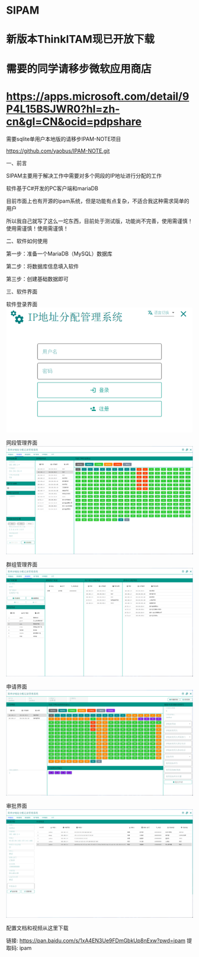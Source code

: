 # SIPAM  

# 新版本ThinkITAM现已开放下载
# 需要的同学请移步微软应用商店
# https://apps.microsoft.com/detail/9P4L15BSJWR0?hl=zh-cn&gl=CN&ocid=pdpshare

需要sqlite单用户本地版的请移步IPAM-NOTE项目

https://github.com/yaobus/IPAM-NOTE.git

一、前言

SIPAM主要用于解决工作中需要对多个网段的IP地址进行分配的工作  

软件基于C#开发的PC客户端和mariaDB  

目前市面上也有开源的ipam系统，但是功能有点复杂，不适合我这种需求简单的用户

所以我自己就写了这么一坨东西，目前处于测试版，功能尚不完善，使用需谨慎！使用需谨慎！使用需谨慎！

二、软件如何使用

第一步：准备一个MariaDB（MySQL）数据库

第二步：将数据库信息填入软件

第三步：创建基础数据即可

三、软件界面

软件登录界面
![登录界面](https://github.com/yaobus/ProjectData/blob/main/SIPAM/login.png)

网段管理界面
![网段管理界面](https://github.com/yaobus/ProjectData/blob/main/SIPAM/01.png)

群组管理界面
![群组管理界面](https://github.com/yaobus/ProjectData/blob/main/SIPAM/02.png)

申请界面
![申请界面](https://github.com/yaobus/ProjectData/blob/main/SIPAM/04.png)

审批界面
![审批界面](https://github.com/yaobus/ProjectData/blob/main/SIPAM/03.png)

配置文档和视频从这里下载

链接: https://pan.baidu.com/s/1xA4EN3Ue9FDmGbkUp8nExw?pwd=ipam 提取码: ipam 
